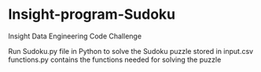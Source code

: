 Insight-program-Sudoku
======================

Insight Data Engineering Code Challenge

Run Sudoku.py file in Python to solve the Sudoku puzzle stored in input.csv
functions.py contains the functions needed for solving the puzzle
